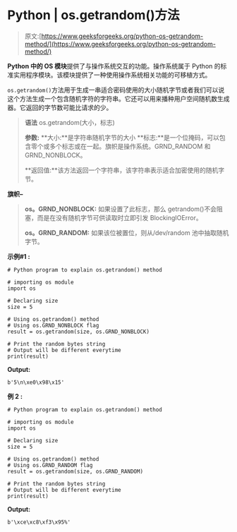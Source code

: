 # Python | os.getrandom()方法

> 原文:[https://www.geeksforgeeks.org/python-os-getrandom-method/](https://www.geeksforgeeks.org/python-os-getrandom-method/)

**Python 中的 OS 模块**提供了与操作系统交互的功能。操作系统属于 Python 的标准实用程序模块。该模块提供了一种使用操作系统相关功能的可移植方式。

`os.getrandom()`方法用于生成一串适合密码使用的大小随机字节或者我们可以说这个方法生成一个包含随机字符的字符串。它还可以用来播种用户空间随机数生成器。它返回的字节数可能比请求的少。

> **语法** os.getrandom(大小，标志)
> 
> **参数:**
> **大小:**是字符串随机字节的大小
> **标志:**是一个位掩码，可以包含零个或多个标志或在一起。旗帜是操作系统。GRND_RANDOM 和 GRND_NONBLOCK。
> 
> **返回值:**该方法返回一个字符串，该字符串表示适合加密使用的随机字节。

**旗帜–**

> **os。GRND_NONBLOCK:** 如果设置了此标志，那么 getrandom()不会阻塞，而是在没有随机字节可供读取时立即引发 BlockingIOError。
> 
> **os。GRND_RANDOM:** 如果该位被置位，则从/dev/random 池中抽取随机字节。

**示例#1 :**

```
# Python program to explain os.getrandom() method 

# importing os module 
import os 

# Declaring size
size = 5

# Using os.getrandom() method
# Using os.GRND_NONBLOCK flag
result = os.getrandom(size, os.GRND_NONBLOCK) 

# Print the random bytes string
# Output will be different everytime
print(result) 
```

**Output:**

```
b'5\n\xe0\x98\x15'

```

**例 2 :**

```
# Python program to explain os.getrandom() method 

# importing os module 
import os 

# Declaring size
size = 5

# Using os.getrandom() method
# Using os.GRND_RANDOM flag
result = os.getrandom(size, os.GRND_RANDOM) 

# Print the random bytes string
# Output will be different everytime
print(result) 
```

**Output:**

```
b'\xce\xc8\xf3\x95%'

```